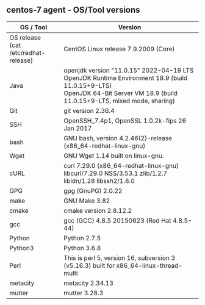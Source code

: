 ## centos-7 agent - OS/Tool versions

| OS / Tool | Version |
| -----------------|---------|
| OS release <br> (cat /etc/redhat-release) | CentOS Linux release 7.9.2009 (Core) |
| Java | openjdk version "11.0.15" 2022-04-19 LTS<br>OpenJDK Runtime Environment 18.9 (build 11.0.15+9-LTS)<br>OpenJDK 64-Bit Server VM 18.9 (build 11.0.15+9-LTS, mixed mode, sharing) |
| Git | git version 2.36.4 |
| SSH | OpenSSH_7.4p1, OpenSSL 1.0.2k-fips  26 Jan 2017 |
| bash | GNU bash, version 4.2.46(2)-release (x86_64-redhat-linux-gnu) |
| Wget | GNU Wget 1.14 built on linux-gnu. |
| cURL | curl 7.29.0 (x86_64-redhat-linux-gnu) libcurl/7.29.0 NSS/3.53.1 zlib/1.2.7 libidn/1.28 libssh2/1.8.0 |
| GPG | gpg (GnuPG) 2.0.22 |
| make | GNU Make 3.82 |
| cmake | cmake version 2.8.12.2 |
| gcc | gcc (GCC) 4.8.5 20150623 (Red Hat 4.8.5-44) |
| Python | Python 2.7.5 |
| Python3 | Python 3.6.8 |
| Perl | This is perl 5, version 16, subversion 3 (v5.16.3) built for x86_64-linux-thread-multi |
| metacity | metacity 2.34.13 |
| mutter | mutter 3.28.3 |
